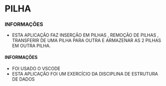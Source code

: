 # PILHA

### INFORMAÇÕES
- ESTA APLICAÇÃO FAZ INSERÇÃO EM PILHAS , REMOÇÃO DE PILHAS , TRANSFERIR DE UMA PILHA PARA OUTRA E ARMAZENAR AS 2 PILHAS EM OUTRA PILHA.

#### INFORMAÇÕES
* FOI USADO O VSCODE 
* ESTA APLICAÇÃO FOI UM EXERCÍCIO DA DISCIPLINA DE ESTRUTURA DE DADOS